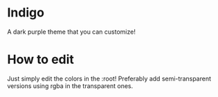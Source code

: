 # Indigo
A dark purple theme that you can customize!

# How to edit

Just simply edit the colors in the :root! Preferably add semi-transparent versions using rgba in the transparent ones.
